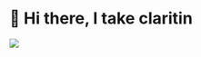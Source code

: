 # 🍼 Hi there, I take claritin
>
<img src = "https://cdn.discordapp.com/attachments/1231040033444597842/1304323189870166067/IMG_2953.jpg?ex=672ef921&is=672da7a1&hm=85612ee5f1032076bb78be5dd9d4cfd6b56a98c2d4118321598a897ff9277ee9&">
